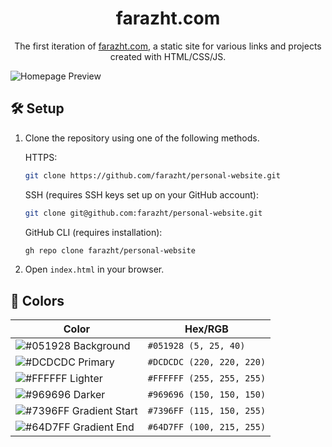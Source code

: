 <h1 align="center">
  farazht.com
</h1>
<p align="center">
  The first iteration of <a href="https://farazht.com" target="_blank">farazht.com</a>, a static site for various links and projects created with HTML/CSS/JS.
</p>
<img alt="Homepage Preview" src="https://cdn.discordapp.com/attachments/376890669920157697/1148785456658513920/homepage.png">

## 🛠 Setup

1. Clone the repository using one of the following methods.

    HTTPS:
     ```bash
     git clone https://github.com/farazht/personal-website.git
     ```

   SSH (requires SSH keys set up on your GitHub account):
     ```bash
     git clone git@github.com:farazht/personal-website.git
     ```

   GitHub CLI (requires installation):
     ```bash
     gh repo clone farazht/personal-website
     ```

2. Open `index.html` in your browser.

## 🎨 Colors

| Color                                                                   | Hex/RGB                   |
| ----------------------------------------------------------------------- | ------------------------- |
| ![#051928](https://placehold.co/15x15/051928/051928.png) Background     | `#051928 (5, 25, 40)`     |
| ![#DCDCDC](https://placehold.co/15x15/DCDCDC/DCDCDC.png) Primary        | `#DCDCDC (220, 220, 220)` |
| ![#FFFFFF](https://placehold.co/15x15/FFFFFF/FFFFFF.png) Lighter        | `#FFFFFF (255, 255, 255)` |
| ![#969696](https://placehold.co/15x15/969696/969696.png) Darker         | `#969696 (150, 150, 150)` |
| ![#7396FF](https://placehold.co/15x15/7396FF/7396FF.png) Gradient Start | `#7396FF (115, 150, 255)` |
| ![#64D7FF](https://placehold.co/15x15/64D7FF/64D7FF.png) Gradient End   | `#64D7FF (100, 215, 255)` |


